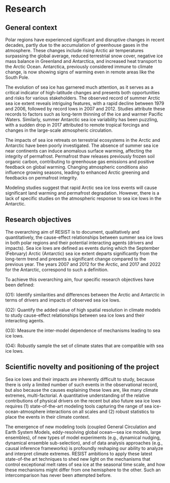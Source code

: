 # Research

## General context

Polar regions have experienced significant and disruptive changes in recent decades, partly due to the accumulation of greenhouse gases in the atmosphere. These changes include rising Arctic air temperatures surpassing the global average, reduced terrestrial snow cover, negative ice mass balance in Greenland and Antarctica, and increased heat transport to the Arctic Ocean. Antarctica, previously considered immune to climate change, is now showing signs of warming even in remote areas like the South Pole.

The evolution of sea ice has garnered much attention, as it serves as a critical indicator of high-latitude changes and presents both opportunities and risks for various stakeholders. The observed record of summer Arctic sea ice extent reveals intriguing features, with a rapid decline between 1979 and 2006, followed by record lows in 2007 and 2012. Studies attribute these records to factors such as long-term thinning of the ice and warmer Pacific Waters. Similarly, summer Antarctic sea ice variability has been puzzling, with a sudden drop in 2017 attributed to remote tropical forcings and changes in the large-scale atmospheric circulation.

The impacts of sea ice retreats on terrestrial ecosystems in the Arctic and Antarctic have been poorly investigated. The absence of summer sea ice near continents can induce anomalous surface warming, affecting the integrity of permafrost. Permafrost thaw releases previously frozen soil organic carbon, contributing to greenhouse gas emissions and positive feedback on global warming. Changing atmospheric conditions also influence growing seasons, leading to enhanced Arctic greening and feedbacks on permafrost integrity.

Modeling studies suggest that rapid Arctic sea ice loss events will cause significant land warming and permafrost degradation. However, there is a lack of specific studies on the atmospheric response to sea ice lows in the Antarctic.

## Research objectives

The overarching aim of RESIST is to document, qualitatively and quantitatively, the cause-effect relationships between summer sea ice lows in both polar regions and their potential interacting agents (drivers and impacts). Sea ice lows are defined as events during which the September (February) Arctic (Antarctic) sea ice extent departs significantly from the long-term trend and presents a significant change compared to the previous year. The years 2007 and 2012 for the Arctic, and 2017 and 2022 for the Antarctic, correspond to such a definition.

To achieve this overarching aim, four specific research objectives have been defined:

(O1): Identify similarities and differences between the Arctic and Antarctic in terms of drivers and impacts of observed sea ice lows.

(O2): Quantify the added value of high spatial resolution in climate models to study cause-effect relationships between sea ice lows and their interacting agents.

(O3): Measure the inter-model dependence of mechanisms leading to sea ice lows.

(O4): Robustly sample the set of climate states that are compatible with sea ice lows.


## Scientific novelty and positioning of the project

Sea ice lows and their impacts are inherently difficult to study, because there is only a limited number of such events in the observational record, but also because the causes explaining these lows are, like many climate extremes, multi-factorial. A quantitative understanding of the relative contributions of physical drivers on the recent but also future sea ice lows requires (1) state-of-the-art modeling tools capturing the range of sea ice-ocean-atmosphere interactions on all scales and (2) robust statistics to place the events in their climate context. 

The emergence of new modeling tools (coupled General Circulation and Earth System Models, eddy-resolving global ocean—sea ice models, large ensembles), of new types of model experiments (e.g., dynamical nudging, dynamical ensemble sub-selection), and of data analysis approaches (e.g., causal inference frameworks) is profoundly reshaping our ability to analyze and interpret climate extremes. RESIST ambitions to apply these latest state-of-the art techniques to shed new light on the mechanisms that control exceptional melt rates of sea ice at the seasonal time scale, and how these mechanisms might differ from one hemisphere to the other. Such an intercomparison has never been attempted before.
